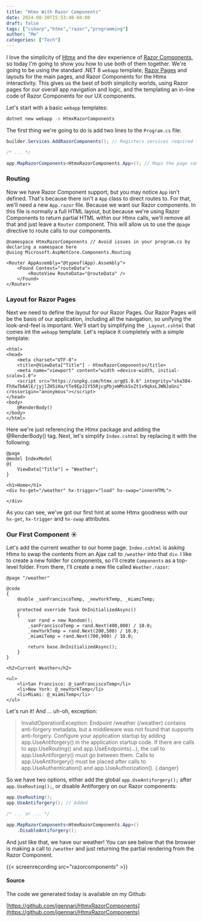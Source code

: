 ```yaml
---
title: "Htmx With Razor Components"
date: 2024-08-30T15:53:48-04:00
draft: false
tags: ["csharp","htmx","razor","programming"]
author: "Me"
categories: ["Tech"]
---
```


I love the simplicity of [Htmx](https://htmx.org/) and the dev experience of [Razor Components](https://learn.microsoft.com/en-us/aspnet/core/blazor/components/?view=aspnetcore-8.0), so today I'm going to show you how to use both of them together. We're going to be using the standard .NET 8 `webapp` template, [Razor Pages](https://learn.microsoft.com/en-us/aspnet/core/razor-pages/?view=aspnetcore-8.0&tabs=visual-studio) and layouts for the main pages, and Razor Components for the Htmx interactivity. This gives us the best of both simplicity worlds, using Razor pages for our overall app navigation and logic, and the templating an in-line code of Razor Components for our UX components.

Let's start with a basic `webapp` templates:

```bash
dotnet new webapp -o HtmxRazorComponents
```

The first thing we're going to do is add two lines to the `Program.cs` file:

```csharp
builder.Services.AddRazorComponents(); // Registers services required for server-side rendering of Razor Components.

/* ... */

app.MapRazorComponents<HtmxRazorComponents.App>(); // Maps the page components defined in the specified App to the given assembly and renders the component specified by App when the route matches.
```

### Routing

Now we have Razor Component support, but you may notice `App` isn't defined. That's because there isn't a `App` class to direct routes to. For that, we'll need a new `App.razor` file. Because we want our Razor components. In this file is normally a full HTML layout, but because we're using Razor Components to return partial HTML within our Htmx calls, we'll remove all that and just leave a `Router` component. This will allow us to use the `@page` directive to route calls to our components.

```razor
@namespace HtmxRazorComponents // Avoid issues in your program.cs by declaring a namespace here
@using Microsoft.AspNetCore.Components.Routing

<Router AppAssembly="@typeof(App).Assembly">
    <Found Context="routeData">
        <RouteView RouteData="@routeData" />
    </Found>
</Router>
```

### Layout for Razor Pages

 Next we need to define the layout for our Razor Pages. Our Razor Pages will be the basis of our application, including all the navigation, so unifying the look-and-feel is important. We'll start by simplifying the `_Layout.cshtml` that comes int the `webapp` template. Let's replace it completely with a simple template:

```cshtml
<html>
<head>
    <meta charset="UTF-8">
    <title>@ViewData["Title"] - HtmxRazorComponents</title>
    <meta name="viewport" content="width =device-width, initial-scale=1.0">
    <script src="https://unpkg.com/htmx.org@1.9.6" integrity="sha384-FhXw7b6AlE/jyjlZH5iHa/tTe9EpJ1Y55RjcgPbjeWMskSxZt1v9qkxLJWNJaGni" crossorigin="anonymous"></script>
</head>
<body>
    @RenderBody()
</body>
</html>
```

Here we're just referencing the Htmx package and adding the @RenderBody() tag. Next, let's simplify `Index.cshtml` by replacing it with the following:

```cshtml
@page
@model IndexModel
@{
    ViewData["Title"] = "Weather";
}

<h1>Home</h1>
<div hx-get="/weather" hx-trigger="load" hx-swap="innerHTML">

</div>
```

As you can see, we've got our first hint at some Htmx goodness with our `hx-get`, `hx-trigger` and `hx-swap` attributes.

### Our First Component ☀️

Let's add the current weather to our home page. `Index.cshtml` is asking Htmx to swap the contents from an Ajax call to `/weather` into that `div`. I like to create a new folder for components, so I'll create `Components` as a top-level folder. From there, I'll create a new file called `Weather.razor`:

```razor
@page "/weather"

@code 
{
    double _sanFranciscoTemp, _newYorkTemp, _miamiTemp;

    protected override Task OnInitializedAsync()
    {
        var rand = new Random();
        _sanFranciscoTemp = rand.Next(400,800) / 10.0;
        _newYorkTemp = rand.Next(200,500) / 10.0;
        _miamiTemp = rand.Next(700,900) / 10.0;

        return base.OnInitializedAsync();
    }
}

<h2>Current Weather</h2>

<ul>
    <li>San Francisco: @_sanFranciscoTemp</li>
    <li>New York: @_newYorkTemp</li>
    <li>Miami: @_miamiTemp</li>
</ul>
```

Let's run it! And ... uh-oh, exception:

>  InvalidOperationException: Endpoint /weather (/weather) contains anti-forgery metadata, but a middleware was not found that supports anti-forgery.
Configure your application startup by adding app.UseAntiforgery() in the application startup code. If there are calls to app.UseRouting() and app.UseEndpoints(...), the call to app.UseAntiforgery() must go between them. Calls to app.UseAntiforgery() must be placed after calls to app.UseAuthentication() and app.UseAuthorization(). 
{.danger}

So we have two options, either add the global `app.UseAntiforgery();` after `app.UseRouting();`, or disable Antiforgery on our Razor components:

```csharp
app.UseRouting();
app.UseAntiforgery(); // Added

/* ... or ... */

app.MapRazorComponents<HtmxRazorComponents.App>()
    .DisableAntiforgery();
```

And just like that, we have our weather! You can see below that the browser is making a call to `/weather` and just returning the partial rendering from the Razor Component.

{{< screenrecording src="razorcomponents" >}}

#### Source

The code we generated today is available on my Github:

[https://github.com/jgennari/HtmxRazorComponents](https://github.com/jgennari/HtmxRazorComponents)